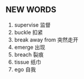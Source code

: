 ## NEW WORDS

1. supervise 监督
2. buckle 扣紧
3. break away from 突然走开
4. emerge 出现
5. breach 裂痕
6. tissue 纸巾
7. ego 自我
